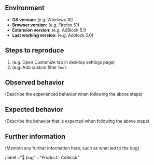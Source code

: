 ## Environment

- **OS version:** (e.g. Windows 10)
- **Browser version:** (e.g. Firefox 51)
- **Extension version:** (e.g. AdBlock 5.1)
- **Last working version:** (e.g. Adblock 5.0)

## Steps to reproduce

1. (e.g. Open Customize tab in desktop settings page)
2. (e.g. Add custom filter `foo`)

## Observed behavior

(Describe the experienced behavior when following the above steps)

## Expected behavior

(Describe the behavior that is expected when following the above steps)

## Further information

(Mention any further information here, such as what led to the bug)

/label ~"🐛 bug" ~"Product:: AdBlock"
